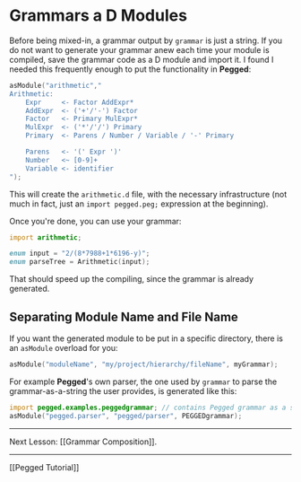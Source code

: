 Grammars a D Modules
====================

Before being mixed-in, a grammar output by `grammar` is just a string. If you do not want to generate your grammar anew each time your module is compiled, save the grammar code as a D module and import it. I found I needed this frequently enough to put the functionality in **Pegged**:

```d
asModule("arithmetic","
Arithmetic:
    Expr     <- Factor AddExpr*
    AddExpr  <- ('+'/'-') Factor
    Factor   <- Primary MulExpr*
    MulExpr  <- ('*'/'/') Primary
    Primary  <- Parens / Number / Variable / '-' Primary

    Parens   <- '(' Expr ')'
    Number   <~ [0-9]+
    Variable <- identifier
");
```

This will create the `arithmetic.d` file, with the necessary infrastructure (not much in fact, just an `import pegged.peg;` expression at the beginning).

Once you're done, you can use your grammar:

```d
import arithmetic;

enum input = "2/(8*7988+1*6196-y)";
enum parseTree = Arithmetic(input);
```

That should speed up the compiling, since the grammar is already generated.

Separating Module Name and File Name
------------------------------------

If you want the generated module to be put in a specific directory, there is an `asModule` overload for you:

```d
asModule("moduleName", "my/project/hierarchy/fileName", myGrammar);
```

For example **Pegged**'s own parser, the one used by `grammar` to parse the grammar-as-a-string the user provides, is generated like this:

```d
import pegged.examples.peggedgrammar; // contains Pegged grammar as a string, name PEGGEDgrammar
asModule("pegged.parser", "pegged/parser", PEGGEDgrammar);
```

* * * *

Next Lesson: [[Grammar Composition]].

* * * *

[[Pegged Tutorial]]
          